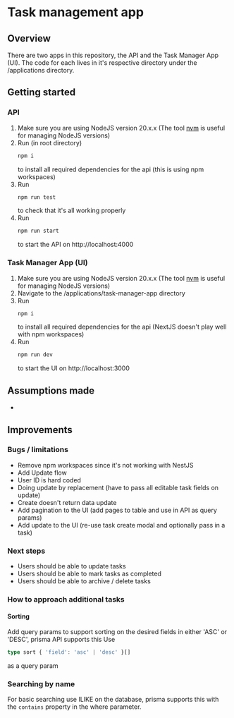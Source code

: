 # Task management app

## Overview
There are two apps in this repository, the API and the Task Manager App (UI). The code for each lives in it's respective directory under the 
/applications directory. 

## Getting started
### API
1. Make sure you are using NodeJS version 20.x.x (The tool [nvm](https://github.com/nvm-sh/nvm) is useful for managing NodeJS versions)
2. Run (in root directory)
    ```sh
    npm i
    ```
    to install all required dependencies for the api (this is using npm workspaces)
3. Run
    ```sh
    npm run test
    ```
    to check that it's all working properly
4. Run 
    ```sh
    npm run start
    ```
    to start the API on http://localhost:4000
### Task Manager App (UI)
1. Make sure you are using NodeJS version 20.x.x (The tool [nvm](https://github.com/nvm-sh/nvm) is useful for managing NodeJS versions)
2. Navigate to the /applications/task-manager-app directory
3. Run
    ```sh
    npm i
    ```
    to install all required dependencies for the api (NextJS doesn't play well with npm workspaces)
4. Run 
    ```sh
    npm run dev
    ```
    to start the UI on http://localhost:3000

## Assumptions made
-

## Improvements
### Bugs / limitations
- Remove npm workspaces since it's not working with NestJS
- Add Update flow
- User ID is hard coded
- Doing update by replacement (have to pass all editable task fields on update)
- Create doesn't return data update
- Add pagination to the UI (add pages to table and use in API as query params)
- Add update to the UI (re-use task create modal and optionally pass in a task)

### Next steps
- Users should be able to update tasks
- Users should be able to mark tasks as completed
- Users should be able to archive / delete tasks

### How to approach additional tasks
#### Sorting
Add query params to support sorting on the desired fields in either 'ASC' or 'DESC', prisma API supports this
Use 
```ts
type sort { 'field': 'asc' | 'desc' }[]
```
as a query param

### Searching by name
For basic searching use ILIKE on the database, prisma supports this with the `contains` property in the where parameter.